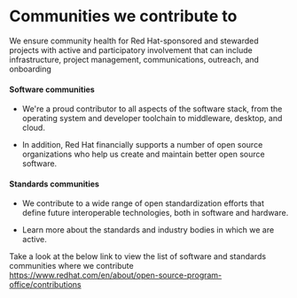 <!-- #region -->
# Communities we contribute to 


We ensure community health for Red Hat-sponsored and stewarded projects with active and participatory involvement that can include infrastructure, project management, communications, outreach, and onboarding


#### Software communities


- We're a proud contributor to all aspects of the software stack, from the operating system and developer toolchain to middleware, desktop, and cloud. 


- In addition, Red Hat financially supports a number of open source organizations who help us create and maintain better open source software.


#### Standards communities


- We contribute to a wide range of open standardization efforts that define future interoperable technologies, both in software and hardware. 


- Learn more about the standards and industry bodies in which we are active.


Take a look at the below link to view the list of software and standards communities where we contribute <br>
https://www.redhat.com/en/about/open-source-program-office/contributions
<!-- #endregion -->
